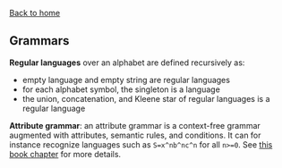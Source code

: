 [Back to home](https://npapernot.github.io/programming-languages)

## Grammars

**Regular languages** over an alphabet are defined recursively as:

* empty language and empty string are regular languages
* for each alphabet symbol, the singleton is a language
* the union, concatenation, and Kleene star of regular languages is a regular language


**Attribute grammar**: an attribute grammar is a context-free grammar
augmented with attributes, semantic rules, and conditions. It can 
for instance recognize languages such as `S=x^nb^nc^n` for all `n>=0`.
See [this book chapter](http://homepage.divms.uiowa.edu/~slonnegr/plf/Book/Chapter3.pdf) for more details.
